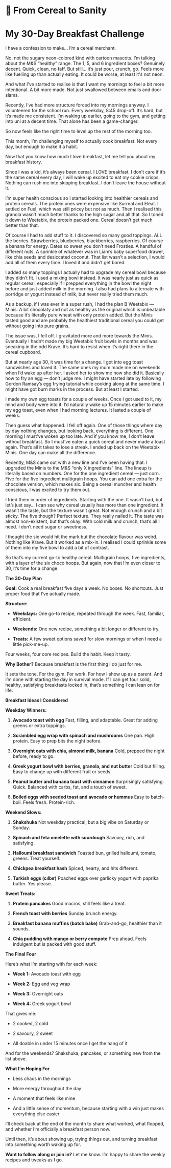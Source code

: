 # 🥣 From Cereal to Sanity

# My 30-Day Breakfast Challenge

I have a confession to make… I’m a cereal merchant.

No, not the sugary neon-colored kind with cartoon mascots. I’m talking about the M&S “healthy” range. The 1, 5, and 6 ingredient boxes? Genuinely decent. Quick, clean, no faff. But still… it’s just pour, crunch, go. Feels more like fuelling up than actually eating. It could be worse, at least it's not neon.

And what I’ve started to realise is that I want my mornings to feel a bit more intentional. A bit more made. Not just swallowed between emails and door slams.

Recently, I’ve had more structure forced into my mornings anyway. I volunteered for the school run. Every weekday, 8:45 drop-off. It’s hard, but it’s made me consistent. I’m waking up earlier, going to the gym, and getting into uni at a decent time. That alone has been a game-changer.

So now feels like the right time to level up the rest of the morning too.

This month, I’m challenging myself to actually cook breakfast. Not every day, but enough to make it a habit.

Now that you know how much I love breakfast, let me tell you about my breakfast history.

Since I was a kid, it’s always been cereal. I LOVE breakfast. I don’t care if it’s the same cereal every day, I will wake up excited to eat my cookie crisps. Nothing can rush me into skipping breakfast. I don’t leave the house without it.

I’m super health conscious so I started looking into healthier cereals and protein cereals. The protein ones were expensive like Surreal and Eleat. I settled on Fuel, which was still pricey but not as much. Then I realised this granola wasn’t much better thanks to the high sugar and all that. So I toned it down to Weetabix, the protein packed one. Cereal doesn’t get much better than that.

Of course I had to add stuff to it. I discovered so many good toppings. ALL the berries. Strawberries, blueberries, blackberries, raspberries. Of course a banana for energy. Dates so sweet you don’t need Frosties. A handful of different nuts. A sprinkle of whatever was in Liam’s baby superfood drawer, like chia seeds and desiccated coconut. That list wasn’t a selection, I would add all of them every time. I loved it and didn’t get bored.

I added so many toppings I actually had to upgrade my cereal bowl because they didn’t fit. I used a mixing bowl instead. It was nearly just as quick as regular cereal, especially if I prepped everything in the bowl the night before and just added milk in the morning. I also had plans to alternate with porridge or yogurt instead of milk, but never really tried them much.

As a backup, if I was ever in a super rush, I had the plan B Weetabix — Minis. A bit chocolaty and not as healthy as the original which is unbeatable because it’s literally pure wheat with only protein added. But the Minis tasted good and are probably the healthiest traditional cereal you could get without going into pure grains.

The issue was, I fell off. I gravitated more and more towards the Minis. Eventually I hadn’t made my big Weetabix fruit bowls in months and was sneaking in the odd Krave. It’s hard to resist when it’s right there in the cereal cupboard.

But at nearly age 30, it was time for a change. I got into egg toast sandwiches and loved it. The same ones my mum made me on weekends when I’d wake up after her. I asked her to show me how she did it. Basically how to fry an egg — don’t judge me. I might have started late by following Gordon Ramsay’s egg frying tutorial while cooking along at the same time. I might have got burn marks in the process. But at least I started.

I made my own egg toasts for a couple of weeks. Once I got used to it, my mind and body were into it. I’d naturally wake up 15 minutes earlier to make my egg toast, even when I had morning lectures. It lasted a couple of weeks.

Then guess what happened. I fell off again. One of those things where day by day nothing changes, but looking back, everything is different. One morning I must’ve woken up too late. And if you know me, I don’t leave without breakfast. So I must’ve eaten a quick cereal and never made a toast again. That’s all it takes to lose a streak. I ended up back on the Weetabix Minis. One day can make all the difference.

Recently, M&S came out with a new line and I’ve been having that. I upgraded the Minis to the M&S “only X ingredients” line. The lineup is literally based on numbers. One for the one ingredient cereal — just corn. Five for the five ingredient multigrain hoops. You can add one extra for the chocolate version, which makes six. Being a cereal muncher and health conscious, I was excited to try them out.

I tried them in order of ingredients. Starting with the one. It wasn’t bad, but let’s just say… I can see why cereal usually has more than one ingredient. It wasn’t the taste, but the texture wasn’t great. Not enough crunch and a bit sticky. The five though? Perfect texture. They really nailed it. The taste was almost non-existent, but that’s okay. With cold milk and crunch, that’s all I need. I don’t need sugar or sweetness.

I thought the six would hit the mark but the chocolate flavour was weird. Nothing like Krave. But it worked as a mix-in. I realised I could sprinkle some of them into my five bowl to add a bit of contrast.

So that’s my current go-to healthy cereal. Multigrain hoops, five ingredients, with a layer of the six choco hoops. But again, now that I’m even closer to 30, it’s time for a change.

**The 30-Day Plan**

**Goal:** Cook a real breakfast five days a week. No boxes. No shortcuts. Just proper food that I’ve actually made.

**Structure:**

- **Weekdays:** One go-to recipe, repeated through the week. Fast, familiar, efficient.
    
- **Weekends:** One new recipe, something a bit longer or different to try.
    
- **Treats:** A few sweet options saved for slow mornings or when I need a little pick-me-up.
    

Four weeks, four core recipes. Build the habit. Keep it tasty.

**Why Bother?** Because breakfast is the first thing I do just for me.

It sets the tone. For the gym. For work. For how I show up as a parent. And I’m done with starting the day in survival mode. If I can get four solid, healthy, satisfying breakfasts locked in, that’s something I can lean on for life.

**Breakfast Ideas I Considered**

**Weekday Winners:**

1. **Avocado toast with egg** Fast, filling, and adaptable. Great for adding greens or extra toppings.
    
2. **Scrambled egg wrap with spinach and mushrooms** One pan. High protein. Easy to prep bits the night before.
    
3. **Overnight oats with chia, almond milk, banana** Cold, prepped the night before, ready to go.
    
4. **Greek yogurt bowl with berries, granola, and nut butter** Cold but filling. Easy to change up with different fruit or seeds.
    
5. **Peanut butter and banana toast with cinnamon** Surprisingly satisfying. Quick. Balanced with carbs, fat, and a touch of sweet.
    
6. **Boiled eggs with seeded toast and avocado or hummus** Easy to batch-boil. Feels fresh. Protein-rich.
    

**Weekend Slows:**

1. **Shakshuka** Not weekday practical, but a big vibe on Saturday or Sunday.
    
2. **Spinach and feta omelette with sourdough** Savoury, rich, and satisfying.
    
3. **Halloumi breakfast sandwich** Toasted bun, grilled halloumi, tomato, greens. Treat yourself.
    
4. **Chickpea breakfast hash** Spiced, hearty, and hits different.
    
5. **Turkish eggs (cılbır)** Poached eggs over garlicky yogurt with paprika butter. Yes please.
    

**Sweet Treats:**

1. **Protein pancakes** Good macros, still feels like a treat.
    
2. **French toast with berries** Sunday brunch energy.
    
3. **Breakfast banana muffins (batch bake)** Grab-and-go, healthier than it sounds.
    
4. **Chia pudding with mango or berry compote** Prep ahead. Feels indulgent but is packed with good stuff.
    

**The Final Four**

Here’s what I’m starting with for each week:

- **Week 1:** Avocado toast with egg
    
- **Week 2:** Egg and veg wrap
    
- **Week 3:** Overnight oats
    
- **Week 4:** Greek yogurt bowl
    

That gives me:

- 2 cooked, 2 cold
    
- 2 savoury, 2 sweet
    
- All doable in under 15 minutes once I get the hang of it
    

And for the weekends? Shakshuka, pancakes, or something new from the list above.

**What I’m Hoping For**

- Less chaos in the mornings
    
- More energy throughout the day
    
- A moment that feels like mine
    
- And a little sense of momentum, because starting with a win just makes everything else easier
    

I’ll check back at the end of the month to share what worked, what flopped, and whether I’m officially a breakfast person now.

Until then, it’s about showing up, trying things out, and turning breakfast into something worth waking up for.

**Want to follow along or join in?** Let me know. I’m happy to share the weekly recipes and tweaks as I go.